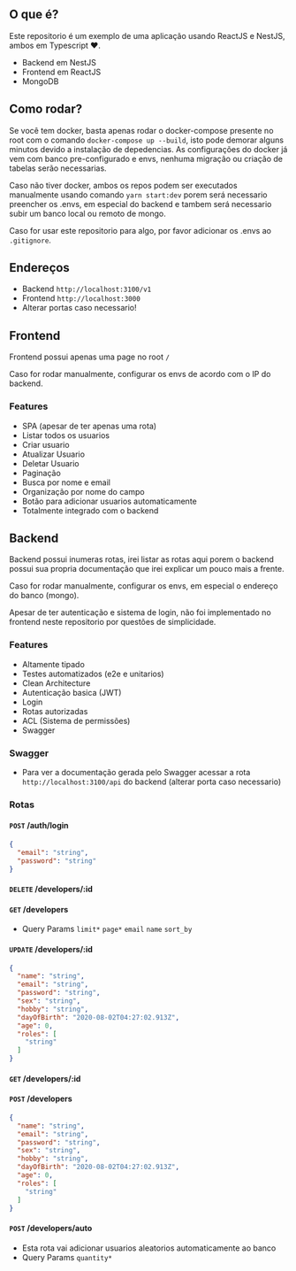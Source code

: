 ## O que é?

Este repositorio é um exemplo de uma aplicação usando ReactJS e NestJS, ambos em Typescript ❤️.
- Backend em NestJS
- Frontend em ReactJS
- MongoDB

## Como rodar?

Se você tem docker, basta apenas rodar o docker-compose presente no root com o comando `docker-compose up --build`, isto pode demorar alguns minutos devido a instalação de depedencias. As configurações do docker já vem com banco pre-configurado e envs, nenhuma migração ou criação de tabelas serão necessarias.

Caso não tiver docker, ambos os repos podem ser executados manualmente usando comando `yarn start:dev` porem será necessario preencher os .envs, em especial do backend e tambem será necessario subir um banco local ou remoto de mongo.

Caso for usar este repositorio para algo, por favor adicionar os .envs ao `.gitignore`.

## Endereços

- Backend `http://localhost:3100/v1`
- Frontend `http://localhost:3000`
- Alterar portas caso necessario!

## Frontend

Frontend possui apenas uma page no root `/`

Caso for rodar manualmente, configurar os envs de acordo com o IP do backend.

### Features
  - SPA (apesar de ter apenas uma rota)
  - Listar todos os usuarios
  - Criar usuario
  - Atualizar Usuario
  - Deletar Usuario
  - Paginação
  - Busca por nome e email
  - Organização por nome do campo
  - Botão para adicionar usuarios automaticamente
  - Totalmente integrado com o backend

## Backend

Backend possui inumeras rotas, irei listar as rotas aqui porem o backend possui sua propria documentação que irei explicar um pouco mais a frente.

Caso for rodar manualmente, configurar os envs, em especial o endereço do banco (mongo).

Apesar de ter autenticação e sistema de login, não foi implementado no frontend neste repositorio por questões de simplicidade.

### Features

- Altamente tipado
- Testes automatizados (e2e e unitarios)
- Clean Architecture
- Autenticação basica (JWT)
- Login
- Rotas autorizadas
- ACL (Sistema de permissões)
- Swagger

### Swagger
- Para ver a documentação gerada pelo Swagger acessar a rota `http://localhost:3100/api` do backend (alterar porta caso necessario) 


### Rotas

#### `POST` /auth/login
```json
{
  "email": "string",
  "password": "string"
}
```

#### `DELETE` /developers/:id

#### `GET` /developers

- Query Params `limit*` `page*` `email` `name` `sort_by`

#### `UPDATE` /developers/:id
```json
{
  "name": "string",
  "email": "string",
  "password": "string",
  "sex": "string",
  "hobby": "string",
  "dayOfBirth": "2020-08-02T04:27:02.913Z",
  "age": 0,
  "roles": [
    "string"
  ]
}
```

#### `GET` /developers/:id

#### `POST` /developers
```json
{
  "name": "string",
  "email": "string",
  "password": "string",
  "sex": "string",
  "hobby": "string",
  "dayOfBirth": "2020-08-02T04:27:02.913Z",
  "age": 0,
  "roles": [
    "string"
  ]
}
```

#### `POST` /developers/auto
- Esta rota vai adicionar usuarios aleatorios automaticamente ao banco
- Query Params `quantity*`
